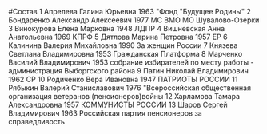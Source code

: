 #Состав
1 Апрелева Галина Юрьевна 1963 \"Фонд \"Будущее Родины\"
2 Бондаренко Александр Алексеевич 1977 МС ВМО МО Шувалово-Озерки
3 Винокурова Елена Марковна 1948 ЛДПР
4 Вишневская Анна Анатольевна 1969 КПРФ
5 Дятлова Марина Петровна 1957 ЕР
6 Калинина Валерия Михайловна 1990 За женщин России
7 Князева Светлана Владимировна 1953 Гражданская Платформа
8 Марченко Василий Владимирович 1953 собрание избирателей по месту работы - администрация Выборгского района
9 Патин Николай Владимирович 1962 СР
10 Родиченко Вера Ивановна 1947 ПАТРИОТЫ РОССИИ
11 Рябыкин Валерий Станиславович 1976 \"Всероссийская общественная организация ветеранов (пенсионеров)войны
12 Харламова Тамара Александровна 1957 КОММУНИСТЫ РОССИИ
13 Шаров Сергей Владимирович 1963 Российская партия пенсионеров за справедливость
